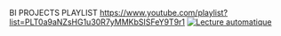 
BI PROJECTS PLAYLIST
https://www.youtube.com/playlist?list=PLT0a9aNZsHG1u30R7yMMKbSISFeY9T9r1
<a href="https://www.youtube.com/watch?v=_ELANdkI6Yc?autoplay=1" target="_blank">
  <img src="https://img.youtube.com/vi/_ELANdkI6Yc/0.jpg" alt="Lecture automatique"  />
</a>



